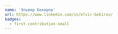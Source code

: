 ```yaml
---
name: 'Эльвир Бекиров'
url: https://www.linkedin.com/in/elvir-bekirov/
badges:
  - first-contribution-small
---
```

